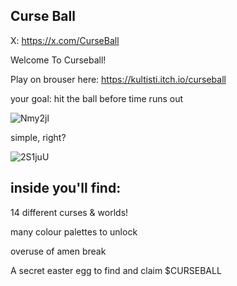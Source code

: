 ## Curse Ball 


X: https://x.com/CurseBall 



Welcome To Curseball!

Play on brouser here: https://kultisti.itch.io/curseball

your goal:
hit the ball before time runs out

![Nmy2jl](https://github.com/user-attachments/assets/f3bbbf01-dc87-4189-b1d8-939041c4b67a)

simple, right?

![2S1juU](https://github.com/user-attachments/assets/bd18fd80-82de-4027-a136-b6345ad61db4)

## inside you'll find:

14 different curses & worlds!

many colour palettes to unlock

overuse of amen break

A secret easter egg to find and claim $CURSEBALL

